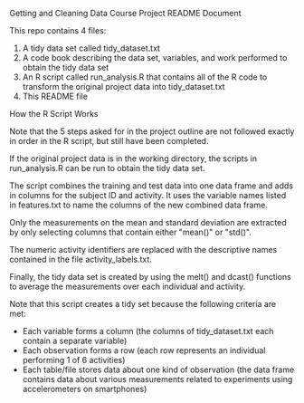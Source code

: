 Getting and Cleaning Data Course Project README Document

This repo contains 4 files:
1. A tidy data set called tidy_dataset.txt 
2. A code book describing the data set, variables, and work performed to obtain the tidy data set
3. An R script called run_analysis.R that contains all of the R code to transform the original project data into tidy_dataset.txt
4. This README file 




How the R Script Works

Note that the 5 steps asked for in the project outline are not followed exactly in order in the R script, but still have been completed. 

If the original project data is in the working directory, the scripts in run_analysis.R can be run to obtain the tidy data set. 

The script combines the training and test data into one data frame and adds in columns for the subject ID and activity. 
It uses the variable names listed in features.txt to name the columns of the new combined data frame.

Only the measurements on the mean and standard deviation are extracted by only selecting columns that contain either "mean()" or "std()".

The numeric activity identifiers are replaced with the descriptive names contained in the file activity_labels.txt.

Finally, the tidy data set is created by using the melt() and dcast() functions to average the measurements over each individual and activity. 

Note that this script creates a tidy set because the following criteria are met:
- Each variable forms a column (the columns of tidy_dataset.txt each contain a separate variable)
- Each observation forms a row (each row represents an individual performing 1 of 6 activities)
- Each table/file stores data about one kind of observation (the data frame contains data about various measurements related to experiments using accelerometers on smartphones)
